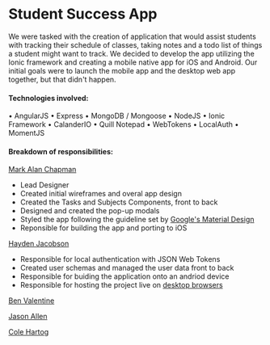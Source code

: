 # Student Success App

We were tasked with the creation of application that would assist students with tracking their schedule of classes, taking notes 
and a todo list of things a student might want to track. We decided to develop the app utilizing the Ionic framework and creating a 
mobile native app for iOS and Android. Our initial goals were to launch the mobile app and the desktop web app together, but that didn't happen. 

#### Technologies involved: 
• AngularJS • Express • MongoDB / Mongoose • NodeJS • Ionic Framework • CalanderIO • Quill Notepad • WebTokens • LocalAuth • MomentJS

#### Breakdown of responsibilities:

[Mark Alan Chapman](https://github.com/mchapman101)
* Lead Designer
* Created initial wireframes and overal app design
* Created the Tasks and Subjects Components, front to back
* Designed and created the pop-up modals
* Styled the app following the guideline set by [Google's Material Design](https://material.google.com/)
* Reponsible for building the app and porting to iOS

[Hayden Jacobson](https://github.com/haydenguitar411)
* Responsible for local authentication with JSON Web Tokens
* Created user schemas and managed the user data front to back
* Responsible for buiding the application onto an andriod device
* Responsible for hosting the project live on [desktop browsers](http://107.170.64.13/#/login)

[Ben Valentine](https://github.com/biggrizzly11)

[Jason Allen](https://github.com/allenjason14)

[Cole Hartog](https://github.com/ColeHartog)
 
